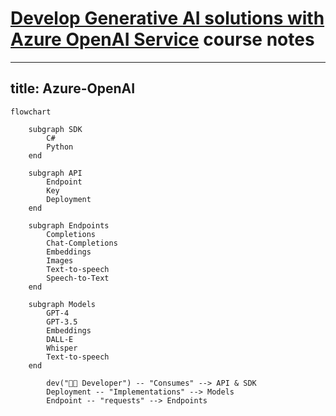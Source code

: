 # [Develop Generative AI solutions with Azure OpenAI Service](https://learn.microsoft.com/en-us/training/paths/develop-ai-solutions-azure-openai/) course notes

---
title: Azure-OpenAI
---
```mermaid
flowchart
        
    subgraph SDK
        C#
        Python
    end

    subgraph API
        Endpoint
        Key
        Deployment
    end

    subgraph Endpoints
        Completions
        Chat-Completions
        Embeddings
        Images
        Text-to-speech
        Speech-to-Text
    end       

    subgraph Models
        GPT-4
        GPT-3.5
        Embeddings
        DALL-E
        Whisper
        Text-to-speech
    end

        dev("👩‍💻 Developer") -- "Consumes" --> API & SDK
        Deployment -- "Implementations" --> Models
        Endpoint -- "requests" --> Endpoints
```
